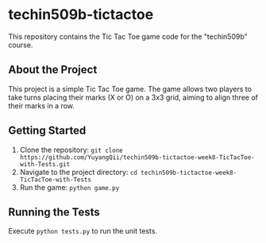 # techin509b-tictactoe

This repository contains the Tic Tac Toe game code for the "techin509b" course.

## About the Project

This project is a simple Tic Tac Toe game. The game allows two players to take turns placing their marks (X or O) on a 3x3 grid, aiming to align three of their marks in a row.

## Getting Started

1. Clone the repository: `git clone https://github.com/YuyangQii/techin509b-tictactoe-week8-TicTacToe-with-Tests.git`
2. Navigate to the project directory: `cd techin509b-tictactoe-week8-TicTacToe-with-Tests`
3. Run the game: `python game.py`

## Running the Tests

 Execute `python tests.py` to run the unit tests.

